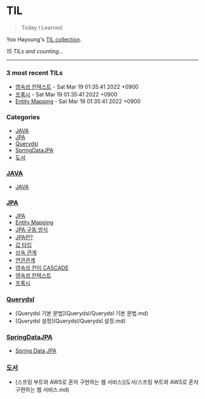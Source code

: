 # TIL
> Today I Learned

Yoo Hayoung's [TIL collection][1].


_15 TILs and counting..._

---

### 3 most recent TILs

- [영속성 컨텍스트](JPA/영속성_컨텍스트.md) - Sat Mar 19 01:35:41 2022 +0900
- [프록시](JPA/프록시.md) - Sat Mar 19 01:35:41 2022 +0900
- [Entity Mapping](JPA/Entity_Mapping.md) - Sat Mar 19 01:35:41 2022 +0900

### Categories

- [JAVA](#JAVA)
- [JPA](#JPA)
- [Querydsl](#Querydsl)
- [SpringDataJPA](#SpringDataJPA)
- [도서](#도서)

### [JAVA](#JAVA)
- [JAVA](JAVA/JAVA.md)

### [JPA](#JPA)
- [JPA](JPA/220313_220314_JPA.md)
- [Entity Mapping](JPA/Entity_Mapping.md)
- [JPA 구동 방식](JPA/JPA_구동방식.md)
- [JPA란?](JPA/JPA란.md)
- [값 타입](JPA/값타입.md)
- [상속 관계](JPA/상속관계.md)
- [연관관계](JPA/연관관계.md)
- [영속성 전이 CASCADE](JPA/영속성_전이와_고아_객체.md)
- [영속성 컨텍스트](JPA/영속성_컨텍스트.md)
- [프록시](JPA/프록시.md)

### [Querydsl](#Querydsl)
- [Querydsl 기본 문법](Querydsl/Querydsl 기본 문법.md)
- [Querydsl 설정](Querydsl/Querydsl 설정.md)

### [SpringDataJPA](#SpringDataJPA)
- [Spring Data JPA](SpringDataJPA/220314_SpringDataJPA.md)

### [도서](#도서)
- [스프링 부트와 AWS로 혼자 구현하는 웹 서비스](도서/스프링 부트와 AWS로 혼자 구현하는 웹 서비스.md)

[1]: https://github.com/YooHayoung/TIL

